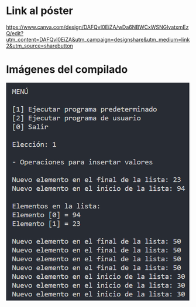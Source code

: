 # Link al póster
https://www.canva.com/design/DAFQvI0EiZA/wDa6NBWCxWSNGlvatxmEzQ/edit?utm_content=DAFQvI0EiZA&utm_campaign=designshare&utm_medium=link2&utm_source=sharebutton
# Imágenes del compilado
![Imagen](./images/Compilado_lista_1.png)